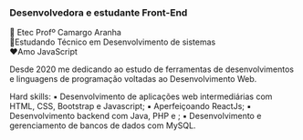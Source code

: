 ### Desenvolvedora e estudante Front-End
📍 Etec Profº Camargo Aranha <br>
📖Estudando Técnico em Desenvolvimento de sistemas<br>
❤️Amo JavaScript <br>

Desde 2020 me dedicando ao estudo de ferramentas de desenvolvimentos e linguagens de programação voltadas ao Desenvolvimento Web.<br>

Hard skills:
▪ Desenvolvimento de aplicações web intermediárias com HTML, CSS, Bootstrap e Javascript;
▪ Aperfeiçoando ReactJs;
▪ Desenvolvimento backend com Java, PHP e ;
▪ Desenvolvimento e gerenciamento de bancos de dados com MySQL.
